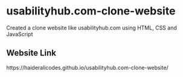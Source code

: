 # usabilityhub.com-clone-website
Created a clone website like usabilityhub.com using HTML, CSS and JavaScript
<h2>Website Link</h2>
https://haideralicodes.github.io/usabilityhub.com-clone-website/
